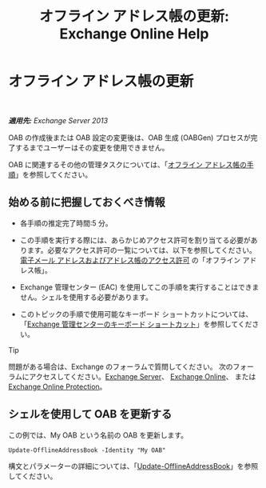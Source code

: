 ﻿---
title: 'オフライン アドレス帳の更新: Exchange Online Help'
TOCTitle: オフライン アドレス帳の更新
ms:assetid: 448a207e-41b4-4cef-9fe9-a68b81e2ec4e
ms:mtpsurl: https://technet.microsoft.com/ja-jp/library/Aa997684(v=EXCHG.150)
ms:contentKeyID: 49896224
ms.date: 05/22/2018
mtps_version: v=EXCHG.150
ms.translationtype: HT
---

# オフライン アドレス帳の更新

 

_**適用先:** Exchange Server 2013_

OAB の作成後または OAB 設定の変更後は、OAB 生成 (OABGen) プロセスが完了するまでユーザーはその変更を使用できません。

OAB に関連するその他の管理タスクについては、「[オフライン アドレス帳の手順](offline-address-book-procedures-exchange-2013-help.md)」を参照してください。

## 始める前に把握しておくべき情報

  - 各手順の推定完了時間:5 分。

  - この手順を実行する際には、あらかじめアクセス許可を割り当てる必要があります。必要なアクセス許可の一覧については、以下を参照してください。[電子メール アドレスおよびアドレス帳のアクセス許可](email-address-and-address-book-permissions-exchange-2013-help.md) の「オフライン アドレス帳」。

  - Exchange 管理センター (EAC) を使用してこの手順を実行することはできません。シェルを使用する必要があります。

  - このトピックの手順で使用可能なキーボード ショートカットについては、「[Exchange 管理センターのキーボード ショートカット](keyboard-shortcuts-in-the-exchange-admin-center-exchange-online-protection-help.md)」を参照してください。


> [!TIP]
> 問題がある場合は、Exchange のフォーラムで質問してください。 次のフォーラムにアクセスしてください。<A href="https://go.microsoft.com/fwlink/p/?linkid=60612">Exchange Server</A>、 <A href="https://go.microsoft.com/fwlink/p/?linkid=267542">Exchange Online</A>、 または <A href="https://go.microsoft.com/fwlink/p/?linkid=285351">Exchange Online Protection</A>。



## シェルを使用して OAB を更新する

この例では、My OAB という名前の OAB を更新します。

    Update-OfflineAddressBook -Identity "My OAB"

構文とパラメーターの詳細については、「[Update-OfflineAddressBook](https://technet.microsoft.com/ja-jp/library/aa995979\(v=exchg.150\))」を参照してください。

